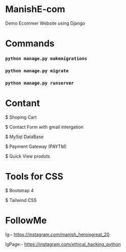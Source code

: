 # ManishE-com
Demo Ecommer Website using Django
# Commands
### `python manage.py makemigrations`

### `python manage.py migrate`

### `python manage.py runserver`

# Contant
$ Shoping Cart

$ Contact Form with gmail intergation 

$ MySql DataBase

$ Payment Gateway (PAYTM)

$ Quick View produts

# Tools for CSS

$ Bootstrap 4

$ Tailwind CSS

# FollowMe
Ig:- https://instagram.com/manish_heroisgreat_20

IgPage:- https://instagram.com/ethical_hacking_python
